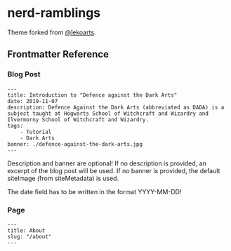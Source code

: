 # nerd-ramblings

Theme forked from [@lekoarts](https://github.com/LekoArts/gatsby-themes/tree/master/themes/gatsby-theme-minimal-blog).

## Frontmatter Reference

### Blog Post

```mdx
---
title: Introduction to "Defence against the Dark Arts"
date: 2019-11-07
description: Defence Against the Dark Arts (abbreviated as DADA) is a subject taught at Hogwarts School of Witchcraft and Wizardry and Ilvermorny School of Witchcraft and Wizardry.
tags:
    - Tutorial
    - Dark Arts
banner: ./defence-against-the-dark-arts.jpg
---
```

Description and banner are optional! If no description is provided, an excerpt of the blog post will be used. If no banner is provided, the default siteImage (from siteMetadata) is used.

The date field has to be written in the format YYYY-MM-DD!

### Page

```mdx
---
title: About
slug: "/about"
---
```
